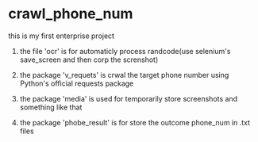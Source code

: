 # crawl_phone_num
this is my first enterprise project


1. the file 'ocr' is for automaticly process randcode(use selenium's save_screen and then corp the screnshot)

2. the package 'v_requets' is crwal the target phone number using Python's official requests package

3. the package 'media' is used for temporarily store screenshots and something like that

4. the package 'phobe_result' is for store the outcome phone_num in .txt files
